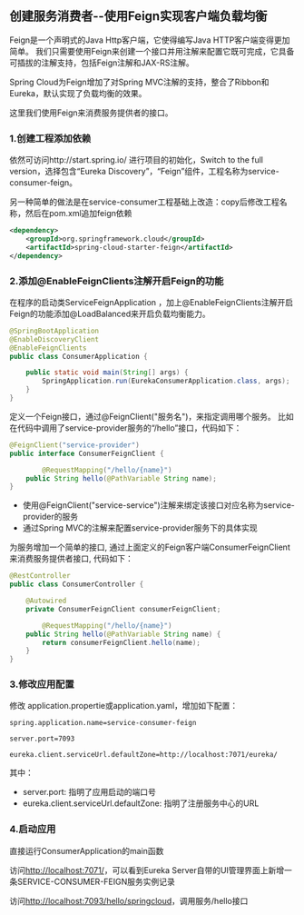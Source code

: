 ## 创建服务消费者--使用Feign实现客户端负载均衡

Feign是一个声明式的Java Http客户端，它使得编写Java HTTP客户端变得更加简单。
我们只需要使用Feign来创建一个接口并用注解来配置它既可完成，它具备可插拔的注解支持，包括Feign注解和JAX-RS注解。

Spring Cloud为Feign增加了对Spring MVC注解的支持，整合了Ribbon和Eureka，默认实现了负载均衡的效果。

这里我们使用Feign来消费服务提供者的接口。

### 1.创建工程添加依赖

依然可访问http://start.spring.io/ 进行项目的初始化，Switch to the full version，选择包含“Eureka Discovery”，“Feign”组件，工程名称为service-consumer-feign。

另一种简单的做法是在service-consumer工程基础上改造：copy后修改工程名称，然后在pom.xml追加feign依赖

```xml
<dependency>
	<groupId>org.springframework.cloud</groupId>
	<artifactId>spring-cloud-starter-feign</artifactId>
</dependency>
```

### 2.添加@EnableFeignClients注解开启Feign的功能

在程序的启动类ServiceFeignApplication ，加上@EnableFeignClients注解开启Feign的功能添加@LoadBalanced来开启负载均衡能力。

```Java
@SpringBootApplication
@EnableDiscoveryClient
@EnableFeignClients
public class ConsumerApplication {

	public static void main(String[] args) {
		SpringApplication.run(EurekaConsumerApplication.class, args);
	}
}
```

定义一个Feign接口，通过@FeignClient("服务名")，来指定调用哪个服务。
比如在代码中调用了service-provider服务的“/hello”接口，代码如下：

```Java
@FeignClient("service-provider")
public interface ConsumerFeignClient {

        @RequestMapping("/hello/{name}")
	public String hello(@PathVariable String name);
}
```
* 使用@FeignClient("service-service")注解来绑定该接口对应名称为service-provider的服务
* 通过Spring MVC的注解来配置service-provider服务下的具体实现

为服务增加一个简单的接口, 通过上面定义的Feign客户端ConsumerFeignClient来消费服务提供者接口, 代码如下：
```Java
@RestController
public class ConsumerController {

	@Autowired
	private ConsumerFeignClient consumerFeignClient;

        @RequestMapping("/hello/{name}")
	public String hello(@PathVariable String name) {
		return consumerFeignClient.hello(name);
	}
}
```

### 3.修改应用配置
修改 application.propertie或application.yaml，增加如下配置：

```
spring.application.name=service-consumer-feign

server.port=7093

eureka.client.serviceUrl.defaultZone=http://localhost:7071/eureka/
```
其中：

* server.port: 指明了应用启动的端口号
* eureka.client.serviceUrl.defaultZone: 指明了注册服务中心的URL

### 4.启动应用
直接运行ConsumerApplication的main函数

访问[http://localhost:7071/](http://localhost:7071/)，可以看到Eureka Server自带的UI管理界面上新增一条SERVICE-CONSUMER-FEIGN服务实例记录

访问[http://localhost:7093/hello/springcloud](http://localhost:7093/hello/springcloud)，调用服务/hello接口
